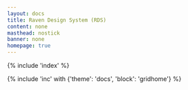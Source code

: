 ```yaml
---
layout: docs
title: Raven Design System (RDS)
content: none
masthead: nostick
banner: none
homepage: true
---
```

{% include 'index' %}

{% include 'inc' with {'theme': 'docs', 'block': 'gridhome'} %}

